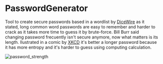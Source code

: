 # PasswordGenerator
Tool to create secure passwords based in a wordlist by [DiceWire](https://theworld.com/~reinhold/diceware.wordlist.asc) as it stated, long common word passwords are easy to remember and harder to crack as it takes more time to guess it by brute-force.
Bill Burr said changing password frecuently isn't secure anymore, now what matters is its length. Ilustrated in a comic by [XKCD](https://xkcd.com/936/) it's better a longer password because it has more entropy and it's harder to guess using computing calculation. 

![password_strength](https://imgs.xkcd.com/comics/password_strength.png)
